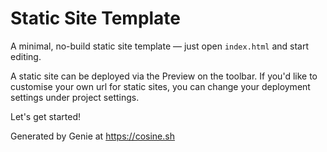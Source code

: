 # Static Site Template

A minimal, no-build static site template — just open `index.html` and start editing.

A static site can be deployed via the Preview on the toolbar. If you'd like to customise your own url for static sites, you can change your deployment settings under project settings. 

Let's get started!

Generated by Genie at https://cosine.sh
